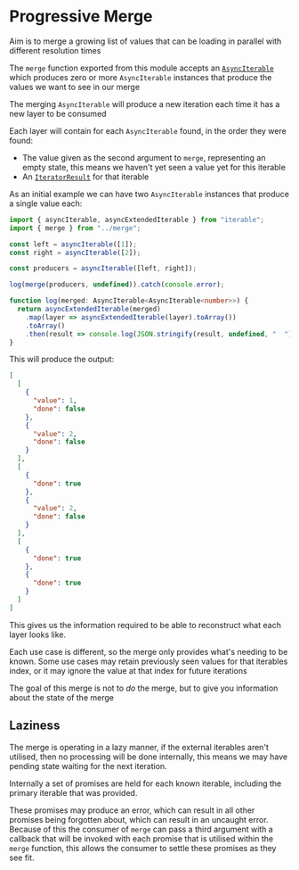 # Progressive Merge

Aim is to merge a growing list of values that can be loading in parallel with different resolution times

The `merge` function exported from this module accepts an [`AsyncIterable`](https://developer.mozilla.org/en-US/docs/Web/JavaScript/Reference/Global_Objects/Symbol/asyncIterator)
which produces zero or more `AsyncIterable` instances that produce the values we want to see in our merge

The merging `AsyncIterable` will produce a new iteration each time it has a new layer to be consumed

Each layer will contain for each `AsyncIterable` found, in the order they were found:

- The value given as the second argument to `merge`, representing an empty state, this means we haven't yet seen a value yet for this iterable
- An [`IteratorResult`](https://developer.mozilla.org/en-US/docs/Web/JavaScript/Reference/Iteration_protocols#The_iterator_protocol) for that iterable

As an initial example we can have two `AsyncIterable` instances that produce a single value each:

```ts
import { asyncIterable, asyncExtendedIterable } from "iterable";
import { merge } from "../merge";

const left = asyncIterable([1]);
const right = asyncIterable([2]);

const producers = asyncIterable([left, right]);

log(merge(producers, undefined)).catch(console.error);

function log(merged: AsyncIterable<AsyncIterable<number>>) {
  return asyncExtendedIterable(merged)
    .map(layer => asyncExtendedIterable(layer).toArray())
    .toArray()
    .then(result => console.log(JSON.stringify(result, undefined, "  ")));
}
```

This will produce the output:

```json
[
  [
    {
      "value": 1,
      "done": false
    },
    {
      "value": 2,
      "done": false
    }
  ],
  [
    {
      "done": true
    },
    {
      "value": 2,
      "done": false
    }
  ],
  [
    {
      "done": true
    },
    {
      "done": true
    }
  ]
]
```

This gives us the information required to be able to reconstruct what each layer looks like.

Each use case is different, so the merge only provides what's needing to be known. Some use cases
may retain previously seen values for that iterables index, or it may ignore the value at that index for future iterations

The goal of this merge is not to _do_ the merge, but to give you information about the state of the merge

## Laziness 

The merge is operating in a lazy manner, if the external iterables aren't utilised, then no processing will be done internally,
this means we may have pending state waiting for the next iteration.

Internally a set of promises are held for each known iterable, including the primary iterable that was provided.

These promises may produce an error, which can result in all other promises being forgotten about, which can result in an 
uncaught error. Because of this the consumer of `merge` can pass a third argument with a callback that will be invoked
with each promise that is utilised within the `merge` function, this allows the consumer to settle these promises as they
see fit.


